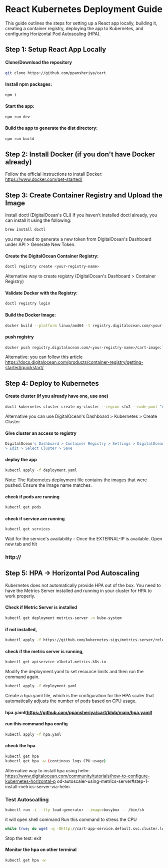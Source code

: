 # React Kubernetes Deployment Guide

This guide outlines the steps for setting up a React app locally, building it, creating a container registry, deploying the app to Kubernetes, and configuring Horizontal Pod Autoscaling (HPA).

## Step 1: Setup React App Locally

#### Clone/Download the repository
```bash
git clone https://github.com/ppansheriya/cart
```
#### Install npm packages:
```bash
npm i
```

#### Start the app:
```bash
npm run dev
```

#### Build the app to generate the dist directory:
```bash
npm run build
```

## Step 2: Install Docker (if you don't have Docker already)
Follow the official instructions to install Docker:
https://www.docker.com/get-started/

## Step 3: Create Container Registry and Upload the Image
Install doctl (DigitalOcean's CLI)
If you haven't installed doctl already, you can install it using the following:
```bash
brew install doctl
```

you may need to generate a new token from DigitalOcean's Dashboard under API > Generate
New Token.

#### Create the DigitalOcean Container Registry:
```bash
doctl registry create <your-registry-name>
```
Alternative way to create registry (DigitalOcean's Dashboard > Container Registry)

#### Validate Docker with the Registry:
```bash
doctl registry login
```

#### Build the Docker Image:
```bash
docker build --platform linux/amd64 -t registry.digitalocean.com/<your-registry-name>/cart-image:latest .
```

#### push registry
```bash
docker push registry.digitalocean.com/<your-registry-name>/cart-image:latest
```

Alternative: you can follow this article
https://docs.digitalocean.com/products/container-registry/getting-started/quickstart/

## Step 4: Deploy to Kubernetes

#### Create cluster (if you already have one, use one)
```bash
doctl kubernetes cluster create my-cluster --region sfo2 --node-pool "name=default-pool;count=2;size=s-2vcpu-4gb"
```

Alternative you can use DigitalOcean's Dashboard > Kubernetes > Create Cluster

#### Give cluster an access to registry
```bash
DigitalOcean's Dashboard > Container Registry > Settings > DigitalOcean Kubernetes integration
> Edit > Select Cluster > Save
```

#### deploy the app
```bash
kubectl apply -f deployment.yaml
```
Note: The Kubernetes deployment file contains the images that were pushed. Ensure the image
name matches.

#### check if pods are running
```bash
kubectl get pods
```

#### check if service are running
```bash
kubectl get services
```

Wait for the service's availability - Once the EXTERNAL-IP is available. Open new tab and hit
### http://<EXTERNAL-IP>

## Step 5: HPA -> Horizontal Pod Autoscaling

Kubernetes does not automatically provide HPA out of the box. You need to have the Metrics
Server installed and running in your cluster for HPA to work properly.

#### Check if Metric Server is installed
```bash
kubectl get deployment metrics-server -n kube-system
```
#### if not installed,
```bash 
kubectl apply -f https://github.com/kubernetes-sigs/metrics-server/releases/latest/download/components.yaml
```

#### check if the metric server is running,
```bash
kubectl get apiservice v1beta1.metrics.k8s.io
```

Modify the deployment.yaml to set resource limits and then run the command again.
```bash
kubectl apply -f deployment.yaml
```

Create a hpa.yaml file, which is the configuration for the HPA scaler that automatically adjusts
the number of pods based on CPU usage.

#### hpa.yaml(https://github.com/ppansheriya/cart/blob/main/hpa.yaml)

#### run this command hpa config
```bash
kubectl apply -f hpa.yaml
```

#### check the hpa
```bash
kubectl get hpa
kubectl get hpa -w (continous logs CPU usage)
```

Alternative way to install hpa using helm:
https://www.digitalocean.com/community/tutorials/how-to-configure-kubernetes-horizontal-p
od-autoscaler-using-metrics-server#step-1-install-metrics-server-via-helm

### Test Autoscalling
```bash
kubectl run -i --tty load-generator --image=busybox -- /bin/sh
```

it will open shell command
Run this command to stress the CPU
```bash
while true; do wget -q -Ohttp://cart-app-service.default.svc.cluster.local/; done
```
Stop the test: exit

#### Monitor the hpa on other terminal
```bash 
kubectl get hpa -w
```